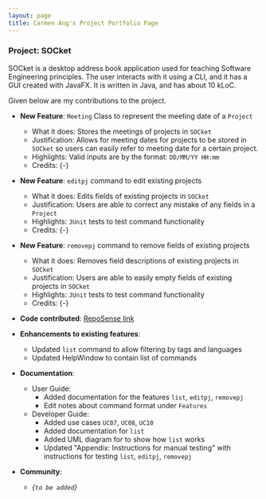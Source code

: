 ```yaml
---
layout: page
title: Carmen Ang's Project Portfolio Page
---
```


### Project: SOCket

SOCket is a desktop address book application used for teaching Software Engineering principles. The user interacts with it using a CLI, and it has a GUI created with JavaFX. It is written in Java, and has about 10 kLoC.

Given below are my contributions to the project.

* **New Feature**: `Meeting` Class to represent the meeting date of a `Project`
    * What it does: Stores the meetings of projects in `SOCket`
    * Justification: Allows for meeting dates for projects to be stored in `SOCket` so users can easily refer to meeting date for a certain project.
    * Highlights: Valid inputs are by the format: `DD/MM/YY HH:mm`
    * Credits: {-}

* **New Feature**: `editpj` command to edit existing projects
    * What it does: Edits fields of existing projects in `SOCket`
    * Justification: Users are able to correct any mistake of any fields in a `Project`
    * Highlights: `JUnit` tests to test command functionality 
    * Credits: {-} 

* **New Feature**: `removepj` command to remove fields of existing projects
    * What it does: Removes field descriptions of existing projects in `SOCket`
    * Justification: Users are able to easily empty fields of existing projects in `SOCket`
    * Highlights: `JUnit` tests to test command functionality 
    * Credits: {-}

* **Code contributed**: [RepoSense link](https://nus-cs2103-ay2223s2.github.io/tp-dashboard/?search=cmang12&breakdown=true)

* **Enhancements to existing features**:
    * Updated `list` command to allow filtering by tags and languages
    * Updated HelpWindow to contain list of commands

* **Documentation**:
    * User Guide:
        * Added documentation for the features `list`, `editpj`, `removepj`
        * Edit notes about command format under `Features`
    * Developer Guide:
        * Added use cases `UC07`, `UC08`, `UC10`
        * Added documentation for `list`
        * Added UML diagram for to show how `list` works
        * Updated "Appendix: Instructions for manual testing" with instructions for testing `list`, `editpj`, `removepj`
       

* **Community**:
    * *{`to be added`}*

